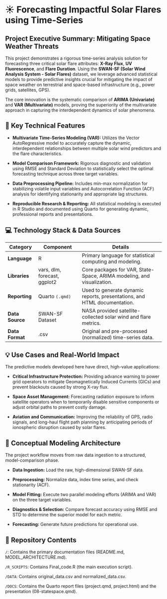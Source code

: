 # ☀️ Forecasting Impactful Solar Flares using Time-Series
## Project Executive Summary: Mitigating Space Weather Threats
This project demonstrates a rigorous time-series analysis solution for forecasting three critical solar flare attributes: **X-Ray Flux**, **UV Fluorescence**, and **Flare Duration**. Using the **SWAN-SF (Solar Wind Analysis System - Solar Flares)** dataset, we leverage advanced statistical models to provide predictive insights crucial for mitigating the impact of space weather on terrestrial and space-based infrastructure (e.g., power grids, satellites, GPS).

The core innovation is the systematic comparison of **ARIMA (Univariate)** and **VAR (Multivariate)** models, proving the superiority of the multivariate approach in capturing the interdependent dynamics of solar phenomena.

## 🌟 Key Technical Features
- **Multivariate Time-Series Modeling (VAR):** Utilizes the Vector AutoRegressive model to accurately capture the dynamic, interdependent relationships between multiple solar wind predictors and the flare characteristics.

- **Model Comparison Framework:** Rigorous diagnostic and validation using RMSE and Standard Deviation to statistically select the optimal forecasting technique across three target variables.

- **Data Preprocessing Pipeline:** Includes min-max normalization for stabilizing volatile input variables and Autocorrelation Function (ACF) analysis for identifying stationarity and appropriate lag structures.

- **Reproducible Research & Reporting:** All statistical modeling is executed in R Studio and documented using Quarto for generating dynamic, professional reports and presentations.

## 💻 Technology Stack & Data Sources

| Category | Component | Details |
|-------|------------|---------|
| **Language** | R | Primary language for statistical computing and modeling. |
| **Libraries** | vars, dlm, forecast, ggplot2 | Core packages for VAR, State-Space, ARIMA modeling, and visualization. |
| **Reporting** | Quarto `(.qmd)` | Used to generate dynamic reports, presentations, and HTML documentation. |
| **Data Source** | SWAN-SF Dataset | NASA provided satellite-collected solar wind and flare metrics. |
| **Data Format** | .csv | Original and pre-processed (normalized) time-series data. |

## 💡 Use Cases and Real-World Impact
The predictive models developed here have direct, high-value applications:

- **Critical Infrastructure Protection:** Providing advance warning to power grid operators to mitigate Geomagnetically Induced Currents (GICs) and prevent blackouts caused by strong X-ray flux.

- **Space Asset Management:** Forecasting radiation exposure to inform satellite operators when to temporarily disable sensitive components or adjust orbital paths to prevent costly damage.

- **Aviation and Communication:** Improving the reliability of GPS, radio signals, and long-haul flight path planning by anticipating periods of ionospheric disruption caused by solar flares.

## 📐 Conceptual Modeling Architecture
The project workflow moves from raw data ingestion to a structured, model-comparison phase.

- **Data Ingestion:** Load the raw, high-dimensional SWAN-SF data.

- **Preprocessing:** Normalize data, index time series, and check stationarity (ACF).

- **Model Fitting:** Execute two parallel modeling efforts (ARIMA and VAR) on the three target variables.

- **Diagnostics & Selection:** Compare forecast accuracy using RMSE and STD to determine the superior model for each metric.

- **Forecasting:** Generate future predictions for operational use.
  
## 🚀 Repository Contents
`/`: Contains the primary documentation files (README.md, MODEL_ARCHITECTURE.md).

`/R_SCRIPTS`: Contains Final_code.R (the main execution script).

`/DATA`: Contains original_data.csv and normalized_data.csv.

`/DOCS`: Contains the Quarto report files (project.qmd, project.html) and the presentation (08-statespace.qmd).
